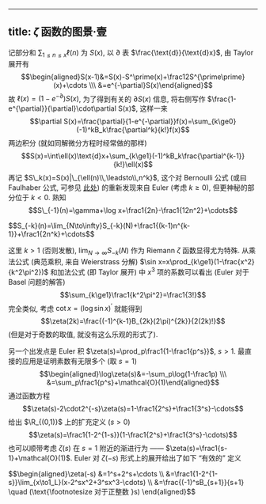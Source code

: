 
---
title: 𝜁 函数的图景·壹
---

记部分和 $\sum_{1\le n\le x}\ell(n)$ 为 $S(x)$, 以 $\partial$ 表 $\frac{\text{d}}{\text{d}x}$, 由 Taylor 展开有 
$$\begin{aligned}S(x-1)&=S(x)-S^\prime(x)+\frac12S^{\prime\prime}(x)+\cdots \\\ &=e^{-\partial}S(x)\end{aligned}$$ 故 $\ell(x)=(1-e^{-\partial})S(x)$, 为了得到有关的 $\partial S(x)$ 信息, 将右侧写作 $\frac{1-e^{\partial}}{\partial}\cdot\partial S(x)$, 这样一来
$$\partial S(x)=\frac{\partial}{1-e^{-\partial}}f(x)=\sum_{k\ge0}(-1)^kB_k\frac{\partial^k}{k!}f(x)$$ 两边积分 (就如同解微分方程时经常做的那样) 
$$S(x)=\int\ell(x)\text{d}x+\sum_{k\ge1}(-1)^kB_k\frac{\partial^{k-1}}{k!}\ell(x)$$ 再记 $S\_k(x)=S(x)|\_{\ell(n)\\,\leadsto\\,n^k}$, 这个对 Bernoulli 公式 (或曰 Faulhaber 公式, 可参见 [此处](../../post/08-30-2021/umbral-calculus.html)) 的重新发现来自 Euler (考虑 $k\ge0$), 但更神秘的部分位于 $k\lt0$. 熟知 
$$S\_{-1}(n)=\gamma+\log x+\frac1{2n}-\frac1{12n^2}+\cdots$$

<div class="scroll">
$$S_{-k}(n)=\lim_{N\to\infty}S_{-k}(N)+\frac1{(k-1)n^{k-1}}+\frac1{2n^k}+\cdots$$
</div>

这里 $k\gt1$ (否则发散), $\lim_{N\to\infty}S_{-k}(N)$ 作为 Riemann $\zeta$ 函数显得尤为特殊. 从乘法公式 (典范乘积, 来自 Weierstrass 分解) $\sin x=x\prod_{k\ge1}(1-\frac{x^2}{k^2\pi^2})$ 和加法公式 (即 Taylor 展开) 中 $x^3$ 项的系数可以看出 (Euler 对于 Basel 问题的解答)
$$\sum_{k\ge1}\frac1{k^2\pi^2}=\frac1{3!}$$ 完全类似, 考虑 $\cot x=(\log\sin x)^\prime$ 就能得到 
$$\zeta(2k)=\frac{(-1)^{k-1}B_{2k}(2\pi)^{2k}}{2(2k)!}$$ (但是对于奇数的取值, 就没有这么乐观的形式了).

另一个出发点是 Euler 积 $\zeta(s)=\prod_p\frac1{1-\frac1{p^s}}$, $s\gt1$. 最直接的应用是证明素数有无限多个 (取 $s=1$)
$$\begin{aligned}\log\zeta(s)&=-\sum_p\log(1-\frac1p) \\\ &=\sum_p\frac1{p^s}+\mathcal{O}(1)\end{aligned}$$ 通过函数方程 
$$\zeta(s)-2\cdot2^{-s}\zeta(s)=1-\frac1{2^s}+\frac1{3^s}-\cdots$$ 给出 $\R_{(0,1)}$ 上的扩充定义 ($s\gt0$)
$$\zeta(s)=\frac1{1-2^{1-s}}(1-\frac1{2^s}+\frac1{3^s}-\cdots)$$ 也可以顺带考虑 $\zeta(s)$ 在 $s=1$ 附近的渐进行为 —— $\zeta(s)=\frac1{s-1}+\mathcal{O}(1)$. Euler 对 $\zeta(-s)$ 形式上的展开给出了如下 “有效的” 定义

<div class="scroll">
$$\begin{aligned}\zeta(-s)
&=1^s+2^s+\cdots \\ 
&=\frac1{1-2^{1-s}}\lim_{x\to1_L}(x-2^sx^2+3^sx^3-\cdots) \\
&=\frac{(-1)^sB_{s+1}}{s+1} \quad (\text{\footnotesize 对于正整数 }s)
\end{aligned}$$
</div>




